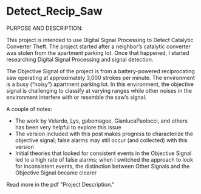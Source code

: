 # Detect_Recip_Saw

PURPOSE AND DESCRIPTION:

This project is intended to use Digital Signal Processing to Detect Catalytic Converter Theft.  The project started after a neighbor’s catalytic converter was stolen from the apartment parking lot.  Once that happened, I started researching Digital Signal Processing and signal detection.

The Objective Signal of the project is from a battery-powered reciprocating saw operating at approximately 3,000 strokes per minute.  The environment is a busy (“noisy”) apartment parking lot.  In this environment, the objective signal is challenging to classify at varying ranges while other noises in the environment interfere with or resemble the saw’s signal.  

A couple of notes:
-	The work by Velardo, Lys, gabemagee, GianlucaPaolocci, and others has been very helpful to explore this issue
-	The version included with this post makes progress to characterize the objective signal; false alarms may still occur (and collected) with this version
-	Initial theories that looked for consistent events in the Objective Signal led to a high rate of false alarms; when I switched the approach to look for inconsistent events, the distinction between Other Signals and the Objective Signal became clearer

Read more in the pdf "Project Description."
